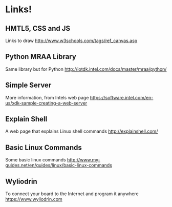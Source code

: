# Links!


## HMTL5, CSS and JS
Links to draw
http://www.w3schools.com/tags/ref_canvas.asp

## Python MRAA Library
Same library but for Python
http://iotdk.intel.com/docs/master/mraa/python/

## Simple Server
More information, from Intels web page
https://software.intel.com/en-us/xdk-sample-creating-a-web-server

## Explain Shell
A web page that explains Linux shell commands
http://explainshell.com/

## Basic Linux Commands
Some basic linux commands
http://www.my-guides.net/en/guides/linux/basic-linux-commands


## Wyliodrin
To connect your board to the Internet and program it anywhere
https://www.wyliodrin.com

